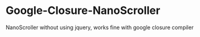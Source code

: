 Google-Closure-NanoScroller
===========================

NanoScroller without using jquery, works fine with google closure compiler
